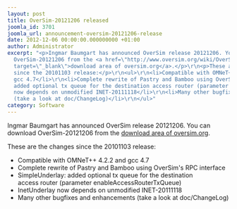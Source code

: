 ```yaml
---
layout: post
title: OverSim-20121206 released
joomla_id: 3701
joomla_url: announcement-oversim-20121206-release
date: 2012-12-06 00:00:00.000000000 +01:00
author: Administrator
excerpt: "<p>Ingmar Baumgart has announced OverSim release 20121206. You can download
  OverSim-20121206 from the <a href=\"http://www.oversim.org/wiki/OverSimDownload\"
  target=\"_blank\">download area of oversim.org</a>.</p>\r\n<p>These are the changes
  since the 20101103 release:</p>\r\n<ul>\r\n<li>Compatible with OMNeT++ 4.2.2 and
  gcc 4.7</li>\r\n<li>Complete rewrite of Pastry and Bamboo using OverSim's RPC interface</li>\r\n<li>SimpleUnderlay:
  added optional tx queue for the destination access router (parameter enableAccessRouterTxQueue)</li>\r\n<li>InetUnderlay
  now depends on unmodified INET-20111118</li>\r\n<li>Many other bugfixes and enhancements
  (take a look at doc/ChangeLog)</li>\r\n</ul>"
category: Software
---
```

<p>Ingmar Baumgart has announced OverSim release 20121206. You can download OverSim-20121206 from the <a href="http://www.oversim.org/wiki/OverSimDownload" target="_blank">download area of oversim.org</a>.</p>
<p>These are the changes since the 20101103 release:</p>
<ul>
<li>Compatible with OMNeT++ 4.2.2 and gcc 4.7</li>
<li>Complete rewrite of Pastry and Bamboo using OverSim's RPC interface</li>
<li>SimpleUnderlay: added optional tx queue for the destination access router (parameter enableAccessRouterTxQueue)</li>
<li>InetUnderlay now depends on unmodified INET-20111118</li>
<li>Many other bugfixes and enhancements (take a look at doc/ChangeLog)</li>
</ul>
